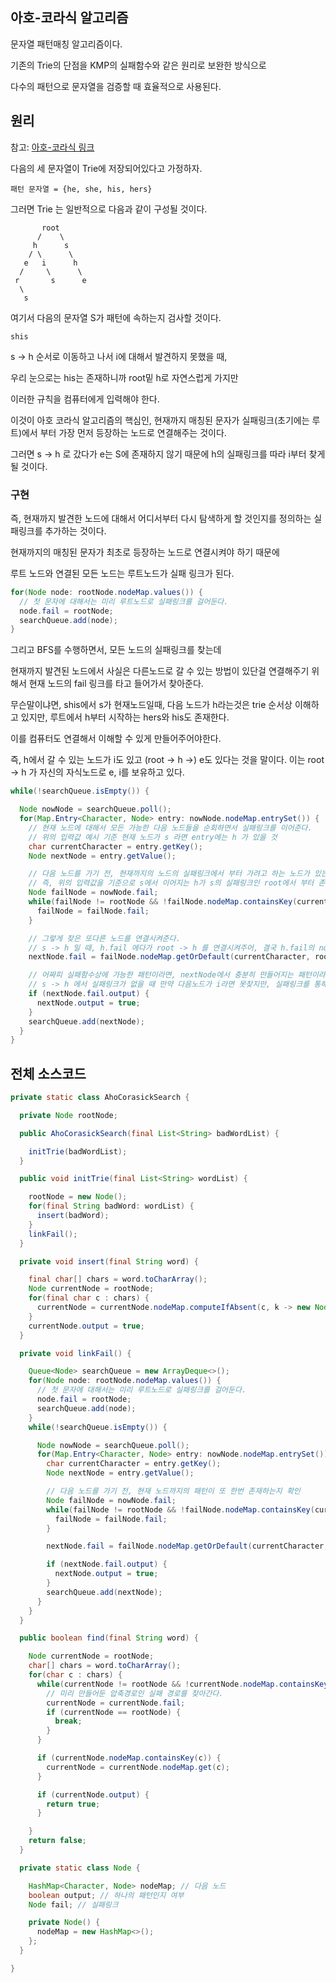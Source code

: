 ## 아호-코라식 알고리즘

문자열 패턴매칭 알고리즘이다.

기존의 Trie의 단점을 KMP의 실패함수와 같은 원리로 보완한 방식으로

다수의 패턴으로 문자열을 검증할 때 효율적으로 사용된다.

## 원리

참고: <a href="https://m.blog.naver.com/kks227/220992598966"> 아호-코라식 링크 </a>

다음의 세 문자열이 Trie에 저장되어있다고 가정하자.

```
패턴 문자열 = {he, she, his, hers}
```

그러면 Trie 는 일반적으로 다음과 같이 구성될 것이다.

```
       root
      /    \
     h      s
    / \      \
   e   i      h
  /     \      \
 r       s      e
  \
   s
```

여기서 다음의 문자열 S가 패턴에 속하는지 검사할 것이다.
```
shis
```
s -> h 순서로 이동하고 나서 i에 대해서 발견하지 못했을 때,

우리 눈으로는 his는 존재하니까 root밑 h로 자연스럽게 가지만 

이러한 규칙을 컴퓨터에게 입력해야 한다.

이것이 아호 코라식 알고리즘의 핵심인, 현재까지 매칭된 문자가 실패링크(초기에는 루트)에서 부터 가장 먼저 등장하는 노드로 연결해주는 것이다.

그러면 s -> h 로 갔다가 e는 S에 존재하지 않기 때문에 h의 실패링크를 따라 i부터 찾게 될 것이다.

### 구현

즉, 현재까지 발견한 노드에 대해서 어디서부터 다시 탐색하게 할 것인지를 정의하는 실패링크를 추가하는 것이다.

현재까지의 매칭된 문자가 최초로 등장하는 노드로 연결시켜야 하기 때문에

루트 노드와 연결된 모든 노드는 루트노드가 실패 링크가 된다.
```java
for(Node node: rootNode.nodeMap.values()) {
  // 첫 문자에 대해서는 미리 루트노드로 실패링크를 걸어둔다.
  node.fail = rootNode;
  searchQueue.add(node);
}
```
그리고 BFS를 수행하면서, 모든 노드의 실패링크를 찾는데

현재까지 발견된 노드에서 사실은 다른노드로 갈 수 있는 방법이 있단걸 연결해주기 위해서 현재 노드의 fail 링크를 타고 들어가서 찾아준다.

무슨말이냐면, shis에서 s가 현재노드일때, 다음 노드가 h라는것은 trie 순서상 이해하고 있지만, 루트에서 h부터 시작하는 hers와 his도 존재한다.

이를 컴퓨터도 연결해서 이해할 수 있게 만들어주어야한다. 

즉, h에서 갈 수 있는 노드가 i도 있고 (root -> h ->) e도 있다는 것을 말이다. 이는 root -> h 가 자신의 자식노드로 e, i를 보유하고 있다.

```java
while(!searchQueue.isEmpty()) {

  Node nowNode = searchQueue.poll();
  for(Map.Entry<Character, Node> entry: nowNode.nodeMap.entrySet()) {
    // 현재 노드에 대해서 모든 가능한 다음 노드들을 순회하면서 실패링크를 이어준다.
    // 위의 입력값 예시 기준 현재 노드가 s 라면 entry에는 h 가 있을 것
    char currentCharacter = entry.getKey();
    Node nextNode = entry.getValue();

    // 다음 노드를 가기 전, 현재까지의 노드의 실패링크에서 부터 가려고 하는 노드가 있는지 찾는것
    // 즉, 위의 입력값을 기준으로 s에서 이어지는 h가 s의 실패링크인 root에서 부터 존재하는지 찾는것
    Node failNode = nowNode.fail;
    while(failNode != rootNode && !failNode.nodeMap.containsKey(currentCharacter)) {
      failNode = failNode.fail;
    }

    // 그렇게 찾은 또다른 노드를 연결시켜준다.
    // s -> h 일 때, h.fail 에다가 root -> h 를 연결시켜주어, 결국 h.fail의 nodeMap은 root->h->i, root->h->e 가 연결되게 된다.
    nextNode.fail = failNode.nodeMap.getOrDefault(currentCharacter, rootNode);

    // 어짜피 실패함수상에 가능한 패턴이라면, nextNode에서 충분히 만들어지는 패턴이라는 뜻이므로 output을 true로 만든다.
    // s -> h 에서 실패링크가 없을 때 만약 다음노드가 i라면 못찾지만, 실패링크를 통해 넘어가면 his가 있으므로 output을 true로 만들어 경로의 결과를 최적화한다.
    if (nextNode.fail.output) {
      nextNode.output = true;
    }
    searchQueue.add(nextNode);
  }
}
```

## 전체 소스코드

```java
private static class AhoCorasickSearch {

  private Node rootNode;

  public AhoCorasickSearch(final List<String> badWordList) {

    initTrie(badWordList);
  }

  public void initTrie(final List<String> wordList) {

    rootNode = new Node();
    for(final String badWord: wordList) {
      insert(badWord);
    }
    linkFail();
  }

  private void insert(final String word) {

    final char[] chars = word.toCharArray();
    Node currentNode = rootNode;
    for(final char c : chars) {
      currentNode = currentNode.nodeMap.computeIfAbsent(c, k -> new Node());
    }
    currentNode.output = true;
  }

  private void linkFail() {

    Queue<Node> searchQueue = new ArrayDeque<>();
    for(Node node: rootNode.nodeMap.values()) {
      // 첫 문자에 대해서는 미리 루트노드로 실패링크를 걸어둔다.
      node.fail = rootNode;
      searchQueue.add(node);
    }
    while(!searchQueue.isEmpty()) {

      Node nowNode = searchQueue.poll();
      for(Map.Entry<Character, Node> entry: nowNode.nodeMap.entrySet()) {
        char currentCharacter = entry.getKey();
        Node nextNode = entry.getValue();

        // 다음 노드를 가기 전, 현재 노드까지의 패턴이 또 한번 존재하는지 확인
        Node failNode = nowNode.fail;
        while(failNode != rootNode && !failNode.nodeMap.containsKey(currentCharacter)) {
          failNode = failNode.fail;
        }

        nextNode.fail = failNode.nodeMap.getOrDefault(currentCharacter, rootNode);

        if (nextNode.fail.output) {
          nextNode.output = true;
        }
        searchQueue.add(nextNode);
      }
    }
  }

  public boolean find(final String word) {

    Node currentNode = rootNode;
    char[] chars = word.toCharArray();
    for(char c : chars) {
      while(currentNode != rootNode && !currentNode.nodeMap.containsKey(c)) {
        // 미리 만들어둔 압축경로인 실패 경로를 찾아간다.
        currentNode = currentNode.fail;
        if (currentNode == rootNode) {
          break;
        }
      }

      if (currentNode.nodeMap.containsKey(c)) {
        currentNode = currentNode.nodeMap.get(c);
      }

      if (currentNode.output) {
        return true;
      }

    }
    return false;
  }

  private static class Node {

    HashMap<Character, Node> nodeMap; // 다음 노드
    boolean output; // 하나의 패턴인지 여부
    Node fail; // 실패링크

    private Node() {
      nodeMap = new HashMap<>();
    };
  }

}
```
